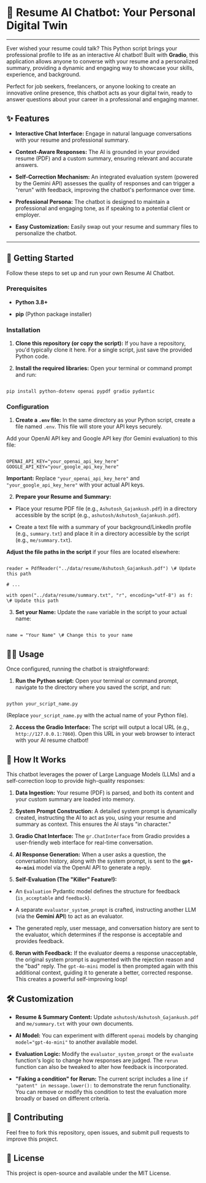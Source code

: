 # 🤖 Resume AI Chatbot: Your Personal Digital Twin

---

Ever wished your resume could talk? This Python script brings your professional profile to life as an interactive AI chatbot! Built with **Gradio**, this application allows anyone to converse with your resume and a personalized summary, providing a dynamic and engaging way to showcase your skills, experience, and background.

Perfect for job seekers, freelancers, or anyone looking to create an innovative online presence, this chatbot acts as your digital twin, ready to answer questions about your career in a professional and engaging manner.

## ✨ Features

- **Interactive Chat Interface:** Engage in natural language conversations with your resume and professional summary.

- **Context-Aware Responses:** The AI is grounded in your provided resume (PDF) and a custom summary, ensuring relevant and accurate answers.

- **Self-Correction Mechanism:** An integrated evaluation system (powered by the Gemini API) assesses the quality of responses and can trigger a "rerun" with feedback, improving the chatbot's performance over time.

- **Professional Persona:** The chatbot is designed to maintain a professional and engaging tone, as if speaking to a potential client or employer.

- **Easy Customization:** Easily swap out your resume and summary files to personalize the chatbot.

---

## 🚀 Getting Started

Follow these steps to set up and run your own Resume AI Chatbot.

### Prerequisites

- **Python 3.8+**

- **pip** (Python package installer)

### Installation

1. **Clone this repository (or copy the script):**
   If you have a repository, you'd typically clone it here. For a single script, just save the provided Python code.

2. **Install the required libraries:**
   Open your terminal or command prompt and run:

```

pip install python-dotenv openai pypdf gradio pydantic

```

### Configuration

1. **Create a `.env` file:**
   In the same directory as your Python script, create a file named `.env`. This file will store your API keys securely.

Add your OpenAI API key and Google API key (for Gemini evaluation) to this file:

```

OPENAI_API_KEY="your_openai_api_key_here"
GOOGLE_API_KEY="your_google_api_key_here"

```

**Important:** Replace `"your_openai_api_key_here"` and `"your_google_api_key_here"` with your actual API keys.

2. **Prepare your Resume and Summary:**

- Place your resume PDF file (e.g., `Ashutosh_Gajankush.pdf`) in a directory accessible by the script (e.g., `ashutosh/Ashutosh_Gajankush.pdf`).

- Create a text file with a summary of your background/LinkedIn profile (e.g., `summary.txt`) and place it in a directory accessible by the script (e.g., `me/summary.txt`).

**Adjust the file paths in the script** if your files are located elsewhere:

```

reader = PdfReader("../data/resume/Ashutosh_Gajankush.pdf") \# Update this path

# ...

with open("../data/resume/summary.txt", "r", encoding="utf-8") as f: \# Update this path

```

3. **Set your Name:**
   Update the `name` variable in the script to your actual name:

```

name = "Your Name" \# Change this to your name

```

## 🏃‍♀️ Usage

Once configured, running the chatbot is straightforward:

1. **Run the Python script:**
   Open your terminal or command prompt, navigate to the directory where you saved the script, and run:

```

python your_script_name.py

```

(Replace `your_script_name.py` with the actual name of your Python file).

2. **Access the Gradio Interface:**
   The script will output a local URL (e.g., `http://127.0.0.1:7860`). Open this URL in your web browser to interact with your AI resume chatbot!

## 🧠 How It Works

This chatbot leverages the power of Large Language Models (LLMs) and a self-correction loop to provide high-quality responses:

1. **Data Ingestion:** Your resume (PDF) is parsed, and both its content and your custom summary are loaded into memory.

2. **System Prompt Construction:** A detailed system prompt is dynamically created, instructing the AI to act as you, using your resume and summary as context. This ensures the AI stays "in character."

3. **Gradio Chat Interface:** The `gr.ChatInterface` from Gradio provides a user-friendly web interface for real-time conversation.

4. **AI Response Generation:** When a user asks a question, the conversation history, along with the system prompt, is sent to the **`gpt-4o-mini`** model via the OpenAI API to generate a reply.

5. **Self-Evaluation (The "Killer" Feature!):**

- An `Evaluation` Pydantic model defines the structure for feedback (`is_acceptable` and `feedback`).

- A separate `evaluator_system_prompt` is crafted, instructing another LLM (via the **Gemini API**) to act as an evaluator.

- The generated reply, user message, and conversation history are sent to the evaluator, which determines if the response is acceptable and provides feedback.

6. **Rerun with Feedback:** If the evaluator deems a response unacceptable, the original system prompt is augmented with the rejection reason and the "bad" reply. The `gpt-4o-mini` model is then prompted again with this additional context, guiding it to generate a better, corrected response. This creates a powerful self-improving loop!

## 🛠️ Customization

- **Resume & Summary Content:** Update `ashutosh/Ashutosh_Gajankush.pdf` and `me/summary.txt` with your own documents.

- **AI Model:** You can experiment with different `openai` models by changing `model="gpt-4o-mini"` to another available model.

- **Evaluation Logic:** Modify the `evaluator_system_prompt` or the `evaluate` function's logic to change how responses are judged. The `rerun` function can also be tweaked to alter how feedback is incorporated.

- **"Faking a condition" for Rerun:** The current script includes a line `if "patent" in message.lower():` to demonstrate the rerun functionality. You can remove or modify this condition to test the evaluation more broadly or based on different criteria.

## 🤝 Contributing

Feel free to fork this repository, open issues, and submit pull requests to improve this project.

## 📄 License

This project is open-source and available under the MIT License.
